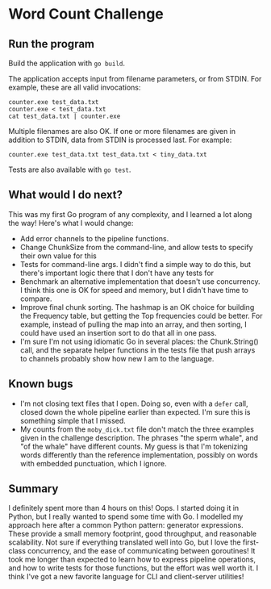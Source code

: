 # Word Count Challenge

## Run the program

Build the application with `go build`.

The application accepts input from filename parameters, or from STDIN. For example, these are all valid invocations:

```
counter.exe test_data.txt
counter.exe < test_data.txt
cat test_data.txt | counter.exe
```
Multiple filenames are also OK. If one or more filenames are given in addition to STDIN, data from STDIN is processed last. For example:

```
counter.exe test_data.txt test_data.txt < tiny_data.txt
```

Tests are also available with `go test`.

## What would I do next?

This was my first Go program of any complexity, and I learned a lot along the way! Here's what I would change:

- Add error channels to the pipeline functions. 
- Change ChunkSize from the command-line, and allow tests to specify their own value for this
- Tests for command-line args. I didn't find a simple way to do this, but there's important logic there that I don't have any tests for
- Benchmark an alternative implementation that doesn't use concurrency\. I think this one is OK for speed and memory, but I didn't have time to compare.
- Improve final chunk sorting. The hashmap is an OK choice for building the Frequency table, but getting the Top frequencies could be better. For example, instead of pulling the map into an array, and then sorting, I could have used an insertion sort to do that all in one pass.
- I'm sure I'm not using idiomatic Go in several places: the Chunk.String() call, and the separate helper functions in the tests file that push arrays to channels probably show how new I am to the language.

## Known bugs

- I'm not closing text files that I open. Doing so, even with a `defer` call, closed down the whole pipeline earlier than expected. I'm sure this is something simple that I missed.
- My counts from the `moby_dick.txt` file don't match the three examples given in the challenge description. The phrases "the sperm whale", and "of the whale" have different counts. My guess is that I'm tokenizing words differently than the reference implementation, possibly on words with embedded punctuation, which I ignore.

## Summary

I definitely spent more than 4 hours on this! Oops. I started doing it in Python, but I really wanted to spend some time with Go. I modelled my approach here after a common Python pattern: generator expressions. These provide a small memory footprint, good throughput, and reasonable scalability. Not sure if everything translated well into Go, but I love the first-class concurrency, and the ease of communicating between goroutines! It took me longer than expected to learn how to express pipeline operations, and how to write tests for those functions, but the effort was well worth it. I think I've got a new favorite language for CLI and client-server utilities!
